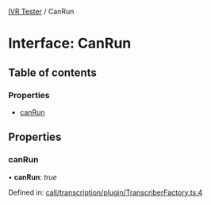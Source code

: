 [IVR Tester](../README.md) / CanRun

# Interface: CanRun

## Table of contents

### Properties

- [canRun](canrun.md#canrun)

## Properties

### canRun

• **canRun**: *true*

Defined in: [call/transcription/plugin/TranscriberFactory.ts:4](https://github.com/LuisAntezana/ivr-tester/blob/e42b159/packages/ivr-tester/src/call/transcription/plugin/TranscriberFactory.ts#L4)
